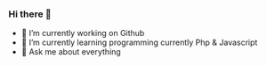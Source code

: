 ### Hi there 👋

- 🔭 I’m currently working on Github
- 🌱 I’m currently learning programming currently Php & Javascript 
- 💬 Ask me about everything
